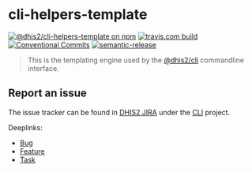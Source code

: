 # cli-helpers-template

[![@dhis2/cli-helpers-template on npm](https://img.shields.io/npm/v/@dhis2/cli-helpers-template.svg)](https://www.npmjs.com/package/@dhis2/cli-helpers-template)
[![travis.com build](https://img.shields.io/travis/com/dhis2/cli-helpers-template.svg)](https://travis-ci.com/dhis2/cli-helpers-template)
[![Conventional Commits](https://img.shields.io/badge/Conventional%20Commits-1.0.0-yellow.svg)](https://conventionalcommits.org)
[![semantic-release](https://img.shields.io/badge/%20%20%F0%9F%93%A6%F0%9F%9A%80-semantic--release-e10079.svg)](https://github.com/semantic-release/semantic-release)

> This is the templating engine used by the [@dhis2/cli](https://github.com/dhis2/cli)
> commandline interface.

## Report an issue

The issue tracker can be found in [DHIS2 JIRA](https://jira.dhis2.org)
under the [CLI](https://jira.dhis2.org/projects/CLI) project.

Deeplinks:

-   [Bug](https://jira.dhis2.org/secure/CreateIssueDetails!init.jspa?pid=10703&issuetype=10006&components=11018)
-   [Feature](https://jira.dhis2.org/secure/CreateIssueDetails!init.jspa?pid=10703&issuetype=10300&components=11018)
-   [Task](https://jira.dhis2.org/secure/CreateIssueDetails!init.jspa?pid=10703&issuetype=10003&components=11018)
